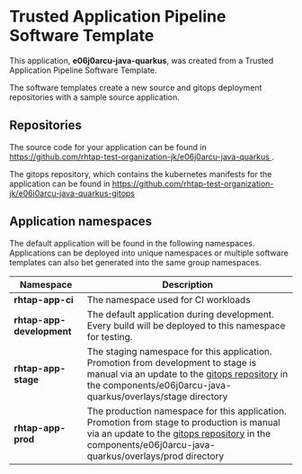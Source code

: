 # Trusted Application Pipeline Software Template

This application, **e06j0arcu-java-quarkus**, was created from a Trusted Application Pipeline Software Template.

The software templates create a new source and gitops deployment repositories with a sample source application. 

## Repositories

The source code for your application can be found in [https://github.com/rhtap-test-organization-jk/e06j0arcu-java-quarkus ](https://github.com/rhtap-test-organization-jk/e06j0arcu-java-quarkus ).
 
The gitops repository, which contains the kubernetes manifests for the application can be found in 
[https://github.com/rhtap-test-organization-jk/e06j0arcu-java-quarkus-gitops ](https://github.com/rhtap-test-organization-jk/e06j0arcu-java-quarkus-gitops ) 

## Application namespaces 

The default application will be found in the following namespaces. Applications can be deployed into unique namespaces or multiple software templates can also bet generated into the same group namespaces.  

|  Namespace   |  Description   |  
| -------- | -------- |
| **rhtap-app-ci** | The namespace used for CI workloads |
| **rhtap-app-development** | The default application during development. Every build will be deployed to this namespace for testing. |
| **rhtap-app-stage** | The staging namespace for this application. Promotion from development to stage is manual via an update to the [gitops repository](https://github.com/rhtap-test-organization-jk/e06j0arcu-java-quarkus-gitops ) in the components/e06j0arcu-java-quarkus/overlays/stage directory |
| **rhtap-app-prod** | The production namespace for this application. Promotion from stage to production is manual via an update to the [gitops repository](https://github.com/rhtap-test-organization-jk/e06j0arcu-java-quarkus-gitops ) in the components/e06j0arcu-java-quarkus/overlays/prod directory |
